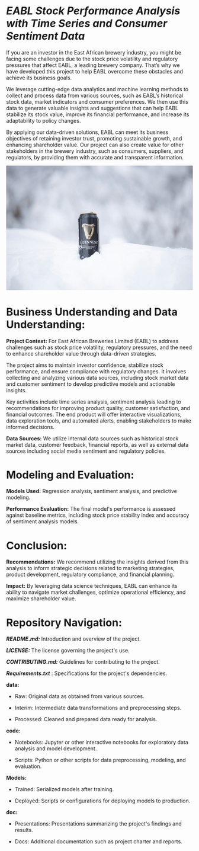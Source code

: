 # ***EABL Stock Performance Analysis with Time Series and Consumer Sentiment Data***

If you are an investor in the East African brewery industry, you might be facing some challenges due to the stock price volatility and regulatory pressures that affect EABL, a leading brewery company. That’s why we have developed this project to help EABL overcome these obstacles and achieve its business goals.

We leverage cutting-edge data analytics and machine learning methods to collect and process data from various sources, such as EABL’s historical stock data, market indicators and consumer preferences. We then use this data to generate valuable insights and suggestions that can help EABL stabilize its stock value, improve its financial performance, and increase its adaptability to policy changes.

By applying our data-driven solutions, EABL can meet its business objectives of retaining investor trust, promoting sustainable growth, and enhancing shareholder value. Our project can also create value for other stakeholders in the brewery industry, such as consumers, suppliers, and regulators, by providing them with accurate and transparent information.

![EABL product](Docs/Image/samuel-svec-QyY71vg_5Pc-unsplash.jpg)

# **Business Understanding and Data Understanding:**

**Project Context:**
For East African Breweries Limited (EABL) to address challenges such as stock price volatility, regulatory pressures, and the need to enhance shareholder value through data-driven strategies. 

The project aims to maintain investor confidence, stabilize stock performance, and ensure compliance with regulatory changes. It involves collecting and analyzing various data sources, including stock market data and customer sentiment to develop predictive models and actionable insights. 

Key activities include time series analysis, sentiment analysis leading to recommendations for improving product quality, customer satisfaction, and financial outcomes. The end product will offer interactive visualizations, data exploration tools, and automated alerts, enabling stakeholders to make informed decisions.

**Data Sources:** 
We utilize internal data sources such as historical stock market data, customer feedback, financial reports, as well as external data sources including social media sentiment and regulatory policies.

# **Modeling and Evaluation:**

**Models Used:** 
Regression analysis, sentiment analysis, and predictive modeling.

**Performance Evaluation:** 
The final model's performance is assessed against baseline metrics, including stock price stability index and accuracy of sentiment analysis models.

# **Conclusion:**

**Recommendations:** We recommend utilizing the insights derived from this analysis to inform strategic decisions related to marketing strategies, product development, regulatory compliance, and financial planning.

**Impact:** By leveraging data science techniques, EABL can enhance its ability to navigate market challenges, optimize operational efficiency, and maximize shareholder value.

# **Repository Navigation:**

***README.md:*** Introduction and overview of the project.

***LICENSE:*** The license governing the project's use.

***CONTRIBUTING.md:*** Guidelines for contributing to the project.

***Requirements.txt*** : Specifications for the project's dependencies.

**data:**

- Raw: Original data as obtained from various sources.

- Interim: Intermediate data transformations and preprocessing steps.

- Processed: Cleaned and prepared data ready for analysis.

**code:**

- Notebooks: Jupyter or other interactive notebooks for exploratory data analysis and model development.

- Scripts: Python or other scripts for data preprocessing, modeling, and evaluation.

**Models:**

- Trained: Serialized models after training.

- Deployed: Scripts or configurations for deploying models to production.

**doc:**

- Presentations: Presentations summarizing the project's findings and results.

- Docs: Additional documentation such as project charter and reports.

